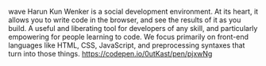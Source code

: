 wave Harun Kun Wenker is a social development environment. At its heart, it allows you to write code in the browser, and see the results of it as you build. A useful and liberating tool for developers of any skill, and particularly empowering for people learning to code. We focus primarily on front-end languages like HTML, CSS, JavaScript, and preprocessing syntaxes that turn into those things.
https://codepen.io/0utKast/pen/pjxwNg
